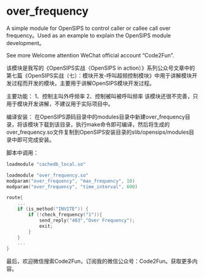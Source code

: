 # over_frequency
 A simple module for OpenSIPS to control caller or callee call over frequency。Used as an example to explain the OpenSIPS module development。

See more Welcome attention WeChat official account “Code2Fun”.

该模块是我写的《OpenSIPS实战（OpenSIPS in action）》系列公众号文章中的第七篇《OpenSIPS实战（七）：模块开发-呼叫超频控制模块》中用于讲解模块开发过程而开发的模块，主要用于讲解OpenSIPS模块开发过程。

主要功能：
1、控制主叫外呼频率
2、控制被叫被呼叫频率
该模块还很不完善，只用于模块开发讲解，不建议用于实际项目中。

编译安装：
在OpenSIPS源码目录中的modules目录中新建over_frequency目录，将该模块下载到该目录，执行make命令即可编译，然后将生成的over_frequency.so文件复制到OpenSIPS安装目录的slib/opensips/modules目录中即可完成安装。


脚本中调用：

```c
loadmodule "cachedb_local.so"

loadmodule "over_frequency.so"
modparam("over_frequency", "max_frequency", 10)
modparam("over_frequency", "time_interval", 600)

route{
    ...
    if (is_method("INVITE")) {
        if (!check_frequency("1")){
            send_reply("403","Over Frequency");
            exit;
        }
    }
    ...
}
```

最后，欢迎微信搜索Code2Fun，订阅我的微信公众号：Code2Fun。获取更多内容。

